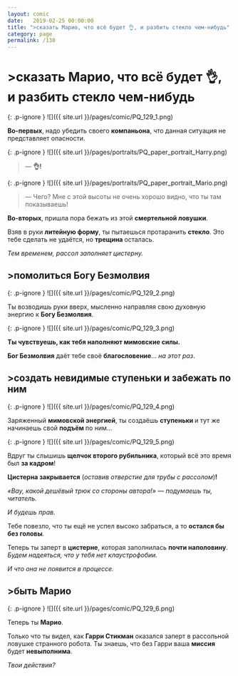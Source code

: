 ```yaml
---
layout: comic
date:   2019-02-25 00:00:00 
title: ">сказать Марио, что всё будет 👌, и разбить стекло чем-нибудь"
category: page
permalink: /130
---
```

# >сказать Марио, что всё будет 👌, и разбить стекло чем-нибудь

{: .p-ignore }
![]({{ site.url }}/pages/comic/PQ_129_1.png)

<strong>Во-первых</strong>, надо убедить своего <strong>компаньона</strong>, что данная ситуация не представляет опасности.

{: .p-ignore }
![]({{ site.url }}/pages/portraits/PQ_paper_portrait_Harry.png)

<blockquote>— <strong>👌!</strong></blockquote>

{: .p-ignore }
![]({{ site.url }}/pages/portraits/PQ_paper_portrait_Mario.png)

<blockquote>— Чего? Мне с этой высоты не очень хорошо видно, что ты там показываешь!</blockquote>

<strong>Во-вторых</strong>, пришла пора бежать из этой <strong>смертельной ловушки</strong>.

Взяв в руки <strong>литейную форму</strong>, ты пытаешься протаранить <strong>стекло</strong>. Это тебе сделать не удаётся, но <strong>трещина </strong>осталась.

<em>Тем временем, рассол заполняет цистерну.</em>

## >помолиться Богу Безмолвия

{: .p-ignore }
![]({{ site.url }}/pages/comic/PQ_129_2.png)

Ты возводишь руки вверх, мысленно направляя свою духовную энергию к <strong>Богу Безмолвия</strong>.

{: .p-ignore }
![]({{ site.url }}/pages/comic/PQ_129_3.png)

<strong>Ты чувствуешь, как тебя наполняют мимовские силы. </strong>

<strong>Бог Безмолвия</strong> даёт тебе своё <strong>благословение</strong>… <em>на этот раз</em>.

## >cоздать невидимые ступеньки и забежать по ним

{: .p-ignore }
![]({{ site.url }}/pages/comic/PQ_129_4.png)

Заряженный <strong>мимовской энергией</strong>, ты создаёшь <strong>ступеньки </strong>и тут же начинаешь свой <strong>подъём </strong>по ним…

{: .p-ignore }
![]({{ site.url }}/pages/comic/PQ_129_5.png)

Вдруг ты слышишь <strong>щелчок второго рубильника</strong>, который всё это время был <strong>за кадром</strong>!

<strong>Цистерна закрывается</strong> (<em>оставив отверстие для трубы с рассолом</em>)<strong>!</strong>

<em>«Вау, какой дешёвый трюк со стороны автора!» — подумаешь ты, читатель. </em>

<em>И будешь прав.</em>

Тебе повезло, что ты ещё не успел высоко забраться, а то <strong>остался бы без головы</strong><em>.</em>

Теперь ты заперт в <strong>цистерне</strong>, которая заполнилась <strong>почти наполовину</strong>. <em>Будем надеяться, что у тебя нет клаустрофобии. </em>

<em>И что она не появится в процессе.</em>

## >быть Марио

{: .p-ignore }
![]({{ site.url }}/pages/comic/PQ_129_6.png)

Теперь ты <strong>Марио</strong>.

Только что ты видел, как <strong>Гарри Стикман</strong> оказался заперт в рассольной ловушке странного робота. Ты знаешь, что без Гарри ваша <strong>миссия </strong>будет <strong>невыполнима</strong>.

<em>Твои действия?</em>
